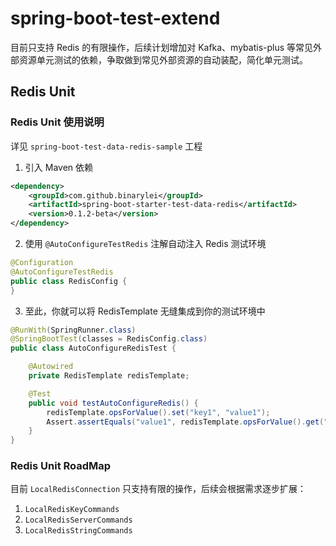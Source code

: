 # spring-boot-test-extend

目前只支持 Redis 的有限操作，后续计划增加对 Kafka、mybatis-plus 等常见外部资源单元测试的依赖，争取做到常见外部资源的自动装配，简化单元测试。

## Redis Unit

### Redis Unit 使用说明

详见 `spring-boot-test-data-redis-sample` 工程

1. 引入 Maven 依赖

```xml
<dependency>
    <groupId>com.github.binarylei</groupId>
    <artifactId>spring-boot-starter-test-data-redis</artifactId>
    <version>0.1.2-beta</version>
</dependency>
```

2. 使用 `@AutoConfigureTestRedis` 注解自动注入 Redis 测试环境

```java
@Configuration
@AutoConfigureTestRedis
public class RedisConfig {
}
```

3. 至此，你就可以将 RedisTemplate 无缝集成到你的测试环境中

```java
@RunWith(SpringRunner.class)
@SpringBootTest(classes = RedisConfig.class)
public class AutoConfigureRedisTest {

    @Autowired
    private RedisTemplate redisTemplate;

    @Test
    public void testAutoConfigureRedis() {
        redisTemplate.opsForValue().set("key1", "value1");
        Assert.assertEquals("value1", redisTemplate.opsForValue().get("key1"));
    }
}
```

### Redis Unit RoadMap

目前 `LocalRedisConnection` 只支持有限的操作，后续会根据需求逐步扩展：
1. `LocalRedisKeyCommands`
2. `LocalRedisServerCommands`
3. `LocalRedisStringCommands`
